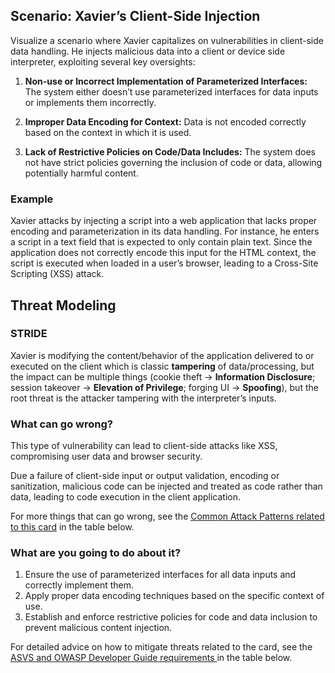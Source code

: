 ## Scenario: Xavier’s Client-Side Injection

Visualize a scenario where Xavier capitalizes on vulnerabilities in client-side data handling. He injects malicious data into a client or device side interpreter, exploiting several key oversights:

1. **Non-use or Incorrect Implementation of Parameterized Interfaces:** The system either doesn’t use parameterized interfaces for data inputs or implements them incorrectly.

2. **Improper Data Encoding for Context:** Data is not encoded correctly based on the context in which it is used.

3. **Lack of Restrictive Policies on Code/Data Includes:** The system does not have strict policies governing the inclusion of code or data, allowing potentially harmful content.

### Example

Xavier attacks by injecting a script into a web application that lacks proper encoding and parameterization in its data handling. For instance, he enters a script in a text field that is expected to only contain plain text. Since the application does not correctly encode this input for the HTML context, the script is executed when loaded in a user’s browser, leading to a Cross-Site Scripting (XSS) attack.

## Threat Modeling

### STRIDE

Xavier is modifying the content/behavior of the application delivered to or executed on the client which is classic **tampering** of data/processing, but the impact can be multiple things (cookie theft → **Information Disclosure**; session takeover → **Elevation of Privilege**; forging UI → **Spoofing**), but the root threat is the attacker tampering with the interpreter’s inputs.

### What can go wrong?

This type of vulnerability can lead to client-side attacks like XSS, compromising user data and browser security.

Due a failure of client-side input or output validation, encoding or sanitization, malicious code can be injected and treated as code rather than data, leading to code execution in the client application.

For more things that can go wrong, see the [Common Attack Patterns related to this card](#mapping 'Common Attack Patterns related to this card [internal]') in the table below.

### What are you going to do about it?

1. Ensure the use of parameterized interfaces for all data inputs and correctly implement them.
2. Apply proper data encoding techniques based on the specific context of use.
3. Establish and enforce restrictive policies for code and data inclusion to prevent malicious content injection.

For detailed advice on how to mitigate threats related to the card, see the [ASVS and OWASP Developer Guide requirements ](#mapping 'ASVS and OWASP Developer Guide requirements [internal]') in the table below.
